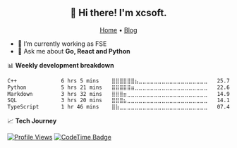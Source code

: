 <h2 align="center">👋 Hi there! I'm xcsoft.</h2>
<p align="center">
  <a href="https://xsot.cn">Home</a> •
  <a href="https://blog.xsot.cn">Blog</a>
</p>

- 🔭 I’m currently working as FSE
- 💬 Ask me about **Go, React and Python**

📊 **Weekly development breakdown**
<!--START_SECTION:waka-->

```txt
C++              6 hrs 5 mins    ⣿⣿⣿⣿⣿⣿⣦⣀⣀⣀⣀⣀⣀⣀⣀⣀⣀⣀⣀⣀⣀⣀⣀⣀⣀   25.70 %
Python           5 hrs 21 mins   ⣿⣿⣿⣿⣿⣶⣀⣀⣀⣀⣀⣀⣀⣀⣀⣀⣀⣀⣀⣀⣀⣀⣀⣀⣀   22.64 %
Markdown         3 hrs 32 mins   ⣿⣿⣿⣶⣀⣀⣀⣀⣀⣀⣀⣀⣀⣀⣀⣀⣀⣀⣀⣀⣀⣀⣀⣀⣀   14.92 %
SQL              3 hrs 20 mins   ⣿⣿⣿⣦⣀⣀⣀⣀⣀⣀⣀⣀⣀⣀⣀⣀⣀⣀⣀⣀⣀⣀⣀⣀⣀   14.14 %
TypeScript       1 hr 46 mins    ⣿⣷⣀⣀⣀⣀⣀⣀⣀⣀⣀⣀⣀⣀⣀⣀⣀⣀⣀⣀⣀⣀⣀⣀⣀   07.47 %
```

<!--END_SECTION:waka-->

📈 **Tech Journey**

[![Profile Views](https://komarev.com/ghpvc/?username=soxft&color=grey&style=for-the-badge)](https://github.com/soxft/soxft)
[![CodeTime Badge](https://shields.jannchie.com/endpoint?style=for-the-badge&color=222&url=https%3A%2F%2Fapi.codetime.dev%2Fv3%2Fusers%2Fshield%3Fuid%3D24373%26minutes%3D10080)](https://codetime.dev)
